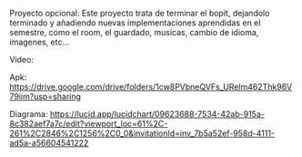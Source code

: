 Proyecto opcional: Este proyecto trata de terminar el bopit, dejandolo terminado y añadiendo nuevas implementaciones aprendidas en el semestre, como el room, el guardado, musicas, cambio de idioma, imagenes, etc...

Video:

Apk: https://drive.google.com/drive/folders/1cw8PVbneQVFs_URelm462Thk96V79iim?usp=sharing

Diagrama: https://lucid.app/lucidchart/09623688-7534-42ab-915a-8c382aef7a7c/edit?viewport_loc=61%2C-261%2C2846%2C1256%2C0_0&invitationId=inv_7b5a52ef-958d-4111-ad5a-a56604541222
